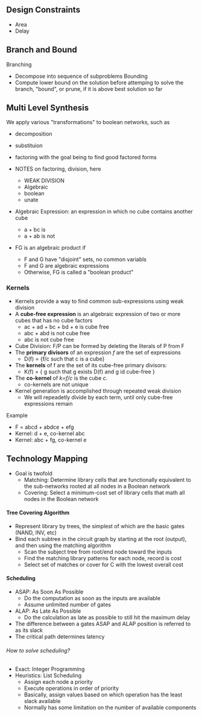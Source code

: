 ## Design Constraints
- Area
- Delay

## Branch and Bound
Branching
- Decompose into sequence of subproblems
Bounding
- Compute lower bound on the solution before attemping to solve the branch, "bound", or prune, if it is above best solution so far


## Multi Level Synthesis
We apply various "transformations" to boolean networks, such as
- decomposition
- substituion
- factoring
with the goal being to find good factored forms

- NOTES on factoring, division, here
  - WEAK DIVISION
  - Algebraic
  - boolean
  - unate

- Algebraic Expression: an expression in which no cube contains another cube
  - a + bc is
  - a + ab is not
- FG is an algebraic product if
  - F and G have "disjoint" sets, no common variabls
  - F and G are algebraic expressions
  - Otherwise, FG is called a "boolean product"

### Kernels
- Kernels provide a way to find common sub-expressions using weak division
- A **cube-free expression** is an algebraic expression of two or more cubes that has no cube factors
  - ac + ad + bc + bd + e is cube free
  - abc + abd is not cube free
  - abc is not cube free
- Cube Division: F/P can be formed by deleting the literals of P from F
- The **primary divisors** of an expression *f* are the set of expressions
  - D(f) = {f/c such that c is a cube}
- The **kernels** of f are the set of its cube-free primary divisors:
  - K(f) = { g such that g exists D(f) and g id cube-free }
- The **co-kernel** of *k=f/c* is the cube *c*.  
  - co-kernels are not unique
- Kernel generation is accomplished through repeated weak division
  - We will repeadetly divide by each term, until only cube-free expressions remain

Example
  - F = abcd + abdce + efg
  - Kernel: d + e, co-kernel abc
  - Kernel: abc + fg, co-kernel e

## Technology Mapping
- Goal is twofold
  - Matching: Determine library cells that are functionally equivalent to the sub-networks rooted at all nodes in a Boolean network
  - Covering: Select a minimum-cost set of library cells that math all nodes in the Boolean network

#### Tree Covering Algorithm
- Represent library by trees, the simplest of which are the basic gates (NAND, INV, etc)
- Bind each subtree in the circuit graph by starting at the root (output), and then using the matching algorithm
  - Scan the subject tree from root/end node toward the inputs
  - Find the matching library patterns for each node, record is cost
  - Select set of matches or cover for C with the lowest overall cost

#### Scheduling
- ASAP: As Soon As Possible
  - Do the computation as soon as the inputs are available
  - Assume unlimited number of gates
- ALAP: As Late As Possible
  - Do the calculation as late as possible to still hit the maximum delay
- The difference between a gates ASAP and ALAP position is referred to as its slack
- The critical path determines latency

###### How to solve scheduling?
- Exact: Integer Programming
- Heuristics: List Scheduling
  - Assign each node a priority
  - Execute operations in order of priority
  - Basically, assign values based on which operation has the least slack available
  - Normally has some limitation on the number of available components
